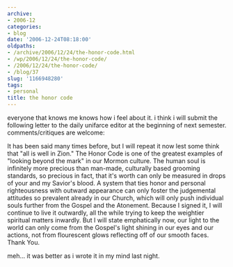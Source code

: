 ```yaml
---
archive:
- 2006-12
categories:
- blog
date: '2006-12-24T08:18:00'
oldpaths:
- /archive/2006/12/24/the-honor-code.html
- /wp/2006/12/24/the-honor-code/
- /2006/12/24/the-honor-code/
- /blog/37
slug: '1166948280'
tags:
- personal
title: the honor code
---
```


everyone that knows me knows how i feel about it. i think i will submit
the following letter to the daily unifarce editor at the beginning of next
semester. comments/critiques are welcome:

It has been said many times before, but I will repeat it now lest some
think that "all is well in Zion." The Honor Code is one of the greatest
examples of "looking beyond the mark" in our Mormon culture. The human
soul is infinitely more precious than man-made, culturally based grooming
standards, so precious in fact, that it's worth can only be measured in
drops of your and my Savior's blood. A system that ties honor and personal
righteousness with outward appearance can only foster the judgemental
attitudes so prevalent already in our Church, which will only push
individual souls further from the Gospel and the Atonement. Because
I signed it, I will continue to live it outwardly, all the while trying to
keep the weightier spiritual matters inwardly. But I will state
emphatically now, our light to the world can only come from the Gospel's
light shining in our eyes and our actions, not from flourescent glows
reflecting off of our smooth faces. Thank You.

meh... it was better as i wrote it in my mind last night.

